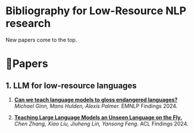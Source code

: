 # Bibliography for Low-Resource NLP research

New papers come to the top.

# 📃Papers

## 1. LLM for low-resource languages

1. [**Can we teach language models to gloss endangered languages?**](https://aclanthology.org/2024.findings-emnlp.337/) *Michael Ginn, Mans Hulden, Alexis Palmer.* EMNLP Findings 2024.

1. [**Teaching Large Language Models an Unseen Language on the Fly.**](https://aclanthology.org/2024.findings-acl.519/) *Chen Zhang, Xiao Liu, Jiuheng Lin, Yansong Feng.* ACL Findings 2024.

